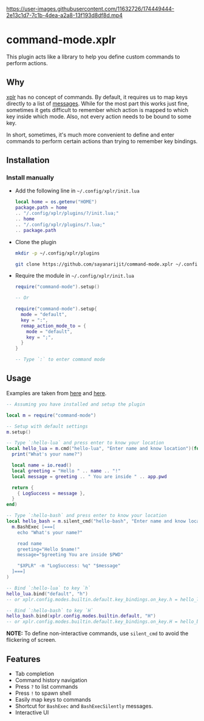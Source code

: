 https://user-images.githubusercontent.com/11632726/174449444-2e13c1d7-7c1b-4dea-a2a8-13f193d8df8d.mp4

# command-mode.xplr

This plugin acts like a library to help you define custom commands to perform
actions.

## Why

[xplr](https://github.com/sayanarijit/xplr) has no concept of commands. By default, it requires us to map keys directly to a list of [messages](https://arijitbasu.in/xplr/en/message.html).
While for the most part this works just fine, sometimes it gets difficult to remember which action is mapped to which key inside which mode. Also, not every action needs to be bound to some key.

In short, sometimes, it's much more convenient to define and enter commands to perform certain actions than trying to remember key bindings.

## Installation

### Install manually

- Add the following line in `~/.config/xplr/init.lua`

  ```lua
  local home = os.getenv("HOME")
  package.path = home
  .. "/.config/xplr/plugins/?/init.lua;"
  .. home
  .. "/.config/xplr/plugins/?.lua;"
  .. package.path
  ```

- Clone the plugin

  ```bash
  mkdir -p ~/.config/xplr/plugins

  git clone https://github.com/sayanarijit/command-mode.xplr ~/.config/xplr/plugins/command-mode
  ```

- Require the module in `~/.config/xplr/init.lua`

  ```lua
  require("command-mode").setup()

  -- Or

  require("command-mode").setup{
    mode = "default",
    key = ":",
    remap_action_mode_to = {
      mode = "default",
      key = ";",
    }
  }

  -- Type `:` to enter command mode
  ```

## Usage

Examples are taken from [here](https://xplr.dev/en/environment-variables-and-pipes#example-using-environment-variables-and-pipes) and [here](https://xplr.dev/en/lua-function-calls#example-using-lua-function-calls).

```lua
-- Assuming you have installed and setup the plugin

local m = require("command-mode")

-- Setup with default settings
m.setup()

-- Type `:hello-lua` and press enter to know your location
local hello_lua = m.cmd("hello-lua", "Enter name and know location")(function(app)
  print("What's your name?")

  local name = io.read()
  local greeting = "Hello " .. name .. "!"
  local message = greeting .. " You are inside " .. app.pwd

  return {
    { LogSuccess = message },
  }
end)

-- Type `:hello-bash` and press enter to know your location
local hello_bash = m.silent_cmd("hello-bash", "Enter name and know location")(
  m.BashExec [===[
    echo "What's your name?"

    read name
    greeting="Hello $name!"
    message="$greeting You are inside $PWD"

    "$XPLR" -m "LogSuccess: %q" "$message"
  ]===]
)

-- Bind `:hello-lua` to key `h`
hello_lua.bind("default", "h")
-- or xplr.config.modes.builtin.default.key_bindings.on_key.h = hello_lua.action

-- Bind `:hello-bash` to key `H`
hello_bash.bind(xplr.config.modes.builtin.default, "H")
-- or xplr.config.modes.builtin.default.key_bindings.on_key.H = hello_bash.action
```

**NOTE:** To define non-interactive commands, use `silent_cmd` to avoid the flickering of screen.

## Features

- Tab completion
- Command history navigation
- Press `?` to list commands
- Press `!` to spawn shell
- Easily map keys to commands
- Shortcut for `BashExec` and `BashExecSilently` messages.
- Interactive UI
